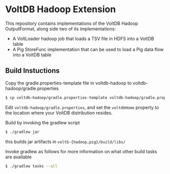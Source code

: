 VoltDB Hadoop Extension
=======================
This repository contains implementations of the VoltDB Hadoop OutputFormat, along side two of its 
implementations:

* A VoltLoader hadoop job that loads a TSV file in HDFS into a VoltDB table
* A Pig StoreFunc implementation that can be used to load a Pig data flow into a VoltDB table

## Build Instuctions
Copy the gradle.properties-template file in voltdb-hadoop to voltdb-hadoop/gradle.properties
```bash
$ cp voltdb-hadoop/gradle.properties-template voltdb-hadoop/gradle.properties
```
Edit `voltdb-hadoop/gradle.properties`, and set the `voltdbHome` property to the location where your VoltDB distribution resides.

Build by invoking the gradlew script
```bash
$ ./gradlew jar
```
this builds jar artifacts in `voltb-{hadoop,pig}/build/libs/`

Invoke gradlew as follows for more information on what other build tasks are available
```bash
$ ./gradlew tasks --all
```

